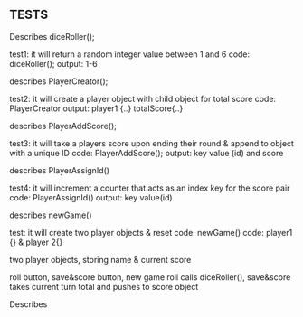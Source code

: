 ## TESTS

Describes diceRoller();

test1: it will return a random integer value between 1 and 6
code: diceRoller();
output: 1-6


describes PlayerCreator();

test2: it will create a player object with child object for total score
code: PlayerCreator
output: player1 {..} totalScore{..}


describes PlayerAddScore();

test3: it will take a players score upon ending their round & append to object with a unique ID
code: PlayerAddScore();
output: key value (id) and score


describes PlayerAssignId()

test4: it will increment a counter that acts as an index key for the score pair
code: PlayerAssignId()
output: key value(id)

describes newGame()

test: it will create two player objects & reset 
code: newGame()
code: player1 {} & player 2{}

<!-- proposed/future tests -->
<!-- test: it will create a player object with a name element
code: PlayerCreator
output: player1 {..} totalScore {..} -->

<!-- test: it will keep score across multiple rolls of diceRoller()
code: diceroller()
output: total of # rolled so far -->

two player objects, storing name & current score

roll button, save&score button, new game
roll calls diceRoller(), save&score takes current turn total and pushes to score object


Describes 